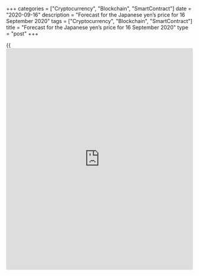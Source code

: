 +++
categories = ["Cryptocurrency", "Blockchain", "SmartContract"]
date = "2020-09-16"
description = "Forecast for the Japanese yen’s price for 16 September 2020"
tags = ["Cryptocurrency", "Blockchain", "SmartContract"]
title = "Forecast for the Japanese yen’s price for 16 September 2020"
type = "post"
+++

{{<iframe id="large-banner" src="https://www.bounty.group/#slide=17.0" width="100%" height="600" scrolling="no" style="border: 0px solid rgb(216, 221, 230); border-radius: 3px;">}}

2020-09-16

2020-09-16

Four reasons for buying yen. Forecast for 16.09.20Dmitri Demidenko

Ahead of the Fed’s and Bank of Japan’s meetings, the Japanese yen is
certainly worth discussing. Enjoy your popcorn and remember to check out
the trading signals and trading plan for [USDJPY][1] and [EURJPY][2] for
the nearest weeks at the end of this article.

## Fundamental forecast for yen for today

Yoshihide Suga’s unconditional victory in the party race to become
Japan’s next Prime Minister, the US-China trade war’s revival and the
upcoming presidential elections in the USA redrew [investor](https://www.fintechee.com/tutorial-for-forex-trading/investor-mode/)s’ attention
to the yen. [USDJPY][1]’s quotes have been falling for three days in a
row and got close to the level of 105. Rumour has it that the Bank of
Japan may get angry and intervene if that level is broken. The situation
around [EURJPY][2] is interesting too.

If Shinzo Abe’s dismissal shocked the financial markets, the information
about Yoshihide Suga’s appointment calmed them down. Let me remind you
that Yoshihide Suga is Abe’s supporter and one of the authors of the
“three arrows” strategy. The new Prime Minister isn’t going to put
pressure on the BoJ in order to change monetary [policy](https://www.fintechee.com/policy/). He believes that
there’s no need to raise taxes in the next 10 years, and that economic
growth must improve the country’s financial state. He plans to shake up
some sectors and bureaucratic mechanisms, but at the beginning of his
term, he’ll need to recover GDP.

A clear political context is a boon for a national currency. The fact
that Japan chose its PM, while the US has yet to choose its president,
is beneficial to [USDJPY][1] bears. Still, their main trump is the
divergence in the Fed’s and BoJ’s policies: the Fed’s response to
recession was so fierce that the fall of the real US bond yields
weakened the greenback and would probably continue weakening it.

### Dynamics of US bond yields



 _Source: Wall Street Journal._

The yen is growing on the WTO’s ruling that US tariffs on Chinese
imports are illegal. Beijing approved of that. Washington got angry. I
doubt that the conflict will escalate before the elections. However,
it’s obvious that the trade war is a long-lasting subject no matter who
takes the US president’s chair. In 2019, global [investor](https://www.fintechee.com/tutorial-for-forex-trading/investor-mode/)s thought it was
the main factor in market pricing. In 2020, the trade war dropped to the
4th line: the pandemic, November’s US elections and payment default
risks have become the number one priority topics.

I think the trade war subject has been undeservedly neglected. During a
pandemic, imports and exports usually reduce proportionally, and the
trade balance remains unchanged. It’s true of Canada, Japan, Britain and
Germany.  Alas, the US foreign trade deficit is growing and the Chinese
one is reducing. China’s industrial sectors are recovering faster, and
Beijing may face another round of clashes after the US election.

### Industrial production dynamics



 _Source: Bloomberg._

### Weekly trading plan for [USDJPY][1] and [EURJPY][2]

Trading wars were favourable to the yen in 2018-2019, but its fans have
other advantages this time too.  I don’t think the BoJ will interfere if
[USDJPY][1] breaks support at 105. So, we can open short positions.
Opening shorts in [EURJPY][2] at the breakout of 124.6-124.65 looks
interesting too.

* * *

P.S. Did you like my article? Share it in social networks: it will be
the best “thank you" :)

Ask me questions and comment below. I’ll be glad to answer your
questions and give necessary explanations.

 **Useful links:**

  * I recommend trying to trade with a reliable broker [here][3]. The system allows you to trade by yourself or copy successful traders from all across the globe.
  * Use my promo-code BLOG for getting deposit bonus 50% on LiteForex platform. Just enter this code in the appropriate field while [depositing][4] your trading account.
  * Telegram channel with high-quality analytics, Forex reviews, training articles, and other useful things for traders <t.me/liteforex>





## Price chart of USDJPY in real time mode

The content of this article reflects the author’s opinion and does not
necessarily reflect the official position of LiteForex. The material
published on this page is provided for informational purposes only and
should not be considered as the provision of investment advice for the
purposes of Directive 2004/39/EC.

Rate this article:

{{value}}

( {{count}} {{title}} )

   1. my.liteforex.com/trading/chart?symbol=USDJPY&returnUrl=true
   2. my.liteforex.com/trading/chart?symbol=EURJPY&returnUrl=true
   3. my.liteforex.com/?category=analysts-opinions&slug=four-reasons-for-buying-yen-forecast-as-of-160920&openPopup=%2Fregistration%2Fpopup&utm_source=blog&utm_medium=article&utm_campaign=bonus
   4. my.liteforex.com/deposit/?category=analysts-opinions&slug=four-reasons-for-buying-yen-forecast-as-of-160920&promo_code=BLOG&utm_source=blog&utm_medium=article&utm_campaign=bonus